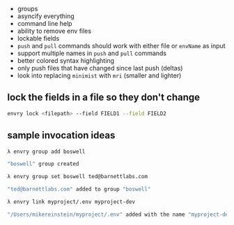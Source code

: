 * groups
* asyncify everything
* command line help
* ability to remove env files
* lockable fields
* `push` and `pull` commands should work with either file or `envName` as input
* support multiple names in `push` and `pull` commands
* better colored syntax highlighting
* only push files that have changed since last push (deltas)
* look into replacing `minimist` with `mri` (smaller and lighter)


## lock the fields in a file so they don't change
```bash
envry lock <filepath> --field FIELD1 --field FIELD2
```

## sample invocation ideas

```bash
λ envry group add boswell

"boswell" group created

λ envry group set boswell ted@barnettlabs.com

"ted@barnettlabs.com" added to group "boswell"

λ envry link myproject/.env myproject-dev

"/Users/mikereinstein/myproject/.env" added with the name "myproject-dev"

```
